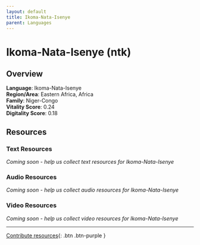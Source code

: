 ```yaml
---
layout: default
title: Ikoma-Nata-Isenye
parent: Languages
---
```


# Ikoma-Nata-Isenye (ntk)

## Overview

**Language**: Ikoma-Nata-Isenye  
**Region/Area**: Eastern Africa, Africa  
**Family**: Niger-Congo  
**Vitality Score**: 0.24  
**Digitality Score**: 0.18  

## Resources

### Text Resources
*Coming soon - help us collect text resources for Ikoma-Nata-Isenye*

### Audio Resources
*Coming soon - help us collect audio resources for Ikoma-Nata-Isenye*

### Video Resources
*Coming soon - help us collect video resources for Ikoma-Nata-Isenye*

---

[Contribute resources](https://fairtrain.github.io/){: .btn .btn-purple }

